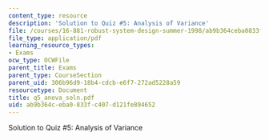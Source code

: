 ```yaml
---
content_type: resource
description: 'Solution to Quiz #5: Analysis of Variance'
file: /courses/16-881-robust-system-design-summer-1998/ab9b364ceba0833fc407d121fe894652_q5_anova_soln.pdf
file_type: application/pdf
learning_resource_types:
- Exams
ocw_type: OCWFile
parent_title: Exams
parent_type: CourseSection
parent_uid: 306b96d9-18b4-cdcb-e6f7-272ad5228a59
resourcetype: Document
title: q5_anova_soln.pdf
uid: ab9b364c-eba0-833f-c407-d121fe894652
---
```

Solution to Quiz #5: Analysis of Variance

